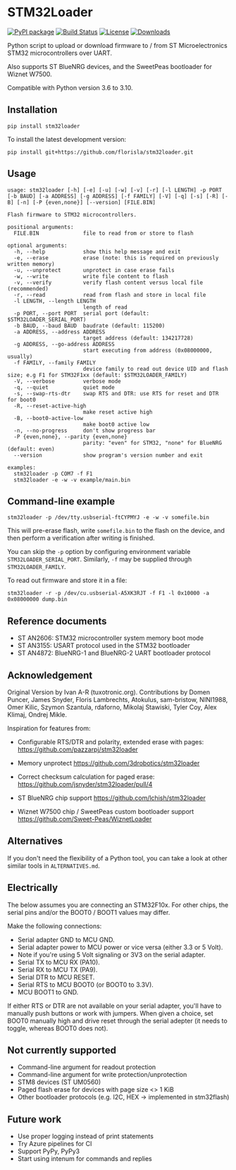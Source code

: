 # STM32Loader

[![PyPI package](https://badge.fury.io/py/stm32loader.svg)](https://badge.fury.io/py/stm32loader)
[![Build Status](https://travis-ci.org/florisla/stm32loader.svg?branch=master)](https://travis-ci.org/florisla/stm32loader)
[![License](https://img.shields.io/pypi/l/stm32loader.svg)](https://pypi.org/project/stm32loader/)
[![Downloads](https://pepy.tech/badge/stm32loader)](https://pepy.tech/project/stm32loader)

Python script to upload or download firmware to / from
ST Microelectronics STM32 microcontrollers over UART.

Also supports ST BlueNRG devices, and the SweetPeas bootloader
for Wiznet W7500.

Compatible with Python version 3.6 to 3.10.


## Installation

    pip install stm32loader

To install the latest development version:

    pip install git+https://github.com/florisla/stm32loader.git


## Usage

<!-- [[[cog
import sys
from io import StringIO
import cog
from stm32loader.main import main

sys.stdout = StringIO()

main("--help", avoid_system_exit=True)

cog.out(f"```\n{sys.stdout.getvalue()}```")

sys.stdout.close()
sys.stdout = sys.__stdout__
]]] -->
```
usage: stm32loader [-h] [-e] [-u] [-w] [-v] [-r] [-l LENGTH] -p PORT [-b BAUD] [-a ADDRESS] [-g ADDRESS] [-f FAMILY] [-V] [-q] [-s] [-R] [-B] [-n] [-P {even,none}] [--version] [FILE.BIN]

Flash firmware to STM32 microcontrollers.

positional arguments:
  FILE.BIN              file to read from or store to flash

optional arguments:
  -h, --help            show this help message and exit
  -e, --erase           erase (note: this is required on previously written memory)
  -u, --unprotect       unprotect in case erase fails
  -w, --write           write file content to flash
  -v, --verify          verify flash content versus local file (recommended)
  -r, --read            read from flash and store in local file
  -l LENGTH, --length LENGTH
                        length of read
  -p PORT, --port PORT  serial port (default: $STM32LOADER_SERIAL_PORT)
  -b BAUD, --baud BAUD  baudrate (default: 115200)
  -a ADDRESS, --address ADDRESS
                        target address (default: 134217728)
  -g ADDRESS, --go-address ADDRESS
                        start executing from address (0x08000000, usually)
  -f FAMILY, --family FAMILY
                        device family to read out device UID and flash size; e.g F1 for STM32F1xx (default: $STM32LOADER_FAMILY)
  -V, --verbose         verbose mode
  -q, --quiet           quiet mode
  -s, --swap-rts-dtr    swap RTS and DTR: use RTS for reset and DTR for boot0
  -R, --reset-active-high
                        make reset active high
  -B, --boot0-active-low
                        make boot0 active low
  -n, --no-progress     don't show progress bar
  -P {even,none}, --parity {even,none}
                        parity: "even" for STM32, "none" for BlueNRG (default: even)
  --version             show program's version number and exit

examples:
  stm32loader -p COM7 -f F1
  stm32loader -e -w -v example/main.bin
```
<!-- [[[end]]] -->

## Command-line example

```
stm32loader -p /dev/tty.usbserial-ftCYPMYJ -e -w -v somefile.bin
```

This will pre-erase flash, write `somefile.bin` to the flash on the device, and then
perform a verification after writing is finished.

You can skip the `-p` option by configuring environment variable
`STM32LOADER_SERIAL_PORT`.
Similarly, `-f` may be supplied through `STM32LOADER_FAMILY`.

To read out firmware and store it in a file:

```
stm32loader -r -p /dev/cu.usbserial-A5XK3RJT -f F1 -l 0x10000 -a 0x08000000 dump.bin 
```


## Reference documents

* ST AN2606: STM32 microcontroller system memory boot mode
* ST AN3155: USART protocol used in the STM32 bootloader
* ST AN4872: BlueNRG-1 and BlueNRG-2 UART bootloader protocol


## Acknowledgement

Original Version by Ivan A-R (tuxotronic.org).
Contributions by Domen Puncer, James Snyder, Floris Lambrechts,
Atokulus, sam-bristow, NINI1988, Omer Kilic, Szymon Szantula, rdaforno,
Mikolaj Stawiski, Tyler Coy, Alex Klimaj, Ondrej Mikle.

Inspiration for features from:

* Configurable RTS/DTR and polarity, extended erase with pages:
  https://github.com/pazzarpj/stm32loader
  
* Memory unprotect
  https://github.com/3drobotics/stm32loader

* Correct checksum calculation for paged erase:
  https://github.com/jsnyder/stm32loader/pull/4

* ST BlueNRG chip support
  https://github.com/lchish/stm32loader

* Wiznet W7500 chip / SweetPeas custom bootloader support
  https://github.com/Sweet-Peas/WiznetLoader


## Alternatives

If you don't need the flexibility of a Python tool, you can take
a look at other similar tools in `ALTERNATIVES.md`.


## Electrically

The below assumes you are connecting an STM32F10x.
For other chips, the serial pins and/or the BOOT0 / BOOT1 values
may differ.

Make the following connections:

- Serial adapter GND to MCU GND.
- Serial adapter power to MCU power or vice versa (either 3.3 or 5 Volt).
- Note if you're using 5 Volt signaling or 3V3 on the serial adapter.
- Serial TX to MCU RX (PA10).
- Serial RX to MCU TX (PA9).
- Serial DTR to MCU RESET.
- Serial RTS to MCU BOOT0 (or BOOT0 to 3.3V).
- MCU BOOT1 to GND.

If either RTS or DTR are not available on your serial adapter, you'll have to
manually push buttons or work with jumpers.
When given a choice, set BOOT0 manually high and drive reset through the serial
adepter (it needs to toggle, whereas BOOT0 does not).


## Not currently supported

* Command-line argument for readout protection
* Command-line argument for write protection/unprotection
* STM8 devices (ST UM0560)
* Paged flash erase for devices with page size <> 1 KiB
* Other bootloader protocols (e.g. I2C, HEX -> implemented in stm32flash)


## Future work

* Use proper logging instead of print statements
* Try Azure pipelines for CI
* Support PyPy, PyPy3
* Start using intenum for commands and replies
